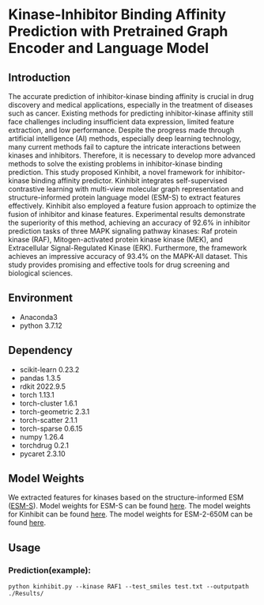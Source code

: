 # Kinase-Inhibitor Binding Affinity Prediction with Pretrained Graph Encoder and Language Model

## Introduction
The accurate prediction of inhibitor-kinase binding affinity is crucial in drug discovery and medical applications, especially in the treatment of diseases such as cancer. Existing methods for predicting inhibitor-kinase affinity still face challenges including insufficient data expression, limited feature extraction, and low performance. Despite the progress made through artificial intelligence (AI) methods, especially deep learning technology, many current methods fail to capture the intricate interactions between kinases and inhibitors. Therefore, it is necessary to develop more advanced methods to solve the existing problems in inhibitor-kinase binding prediction. This study proposed Kinhibit, a novel framework for inhibitor-kinase binding affinity predictor. Kinhibit integrates self-supervised contrastive learning with multi-view molecular graph representation and structure-informed protein language model (ESM-S) to extract features effectively. Kinhibit also employed a feature fusion approach to optimize the fusion of inhibitor and kinase features. Experimental results demonstrate the superiority of this method, achieving an accuracy of 92.6% in inhibitor prediction tasks of three MAPK signaling pathway kinases: Raf protein kinase (RAF), Mitogen-activated protein kinase kinase (MEK), and Extracellular Signal-Regulated Kinase (ERK). Furthermore, the framework achieves an impressive accuracy of 93.4\% on the MAPK-All dataset. This study provides promising and effective tools for drug screening and biological sciences.

## Environment
* Anaconda3
* python 3.7.12
## Dependency
* scikit-learn   0.23.2
* pandas   1.3.5
* rdkit   2022.9.5
* torch   1.13.1
* torch-cluster   1.6.1
* torch-geometric   2.3.1
* torch-scatter   2.1.1
* torch-sparse    0.6.15
* numpy		1.26.4
* torchdrug		0.2.1
* pycaret		2.3.10
## Model Weights
We extracted features for kinases based on the structure-informed ESM ([ESM-S](https://github.com/DeepGraphLearning/esm-s)). Model weights for ESM-S can be found [here](https://huggingface.co/Oxer11/ESM-S).
The model weights for Kinhibit can be found [here](https://zenodo.org/records/15068720).
The model weights for ESM-2-650M can be found [here](https://github.com/facebookresearch/esm).
## Usage
### Prediction(example):
```python kinhibit.py --kinase RAF1 --test_smiles test.txt --outputpath ./Results/```
